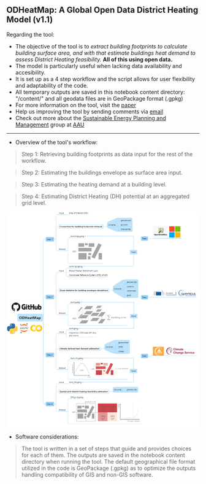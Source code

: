 ODHeatMap: A Global Open Data District Heating Model (v1.1)
---
Regarding the tool:
  * The objective of the tool is to *extract building footprints to calculate building surface area, and with that estimate buildings heat demand to assess District Heating feasibility.* **All of this using open data.**
  * The model is particularly useful when lacking data availability and accesibility.
  * It is set up as a 4 step workflow and the script allows for user flexibility and adaptability of the code.
  * All temporary outputs are saved in this notebook content directory: "/content/" and all geodata files are in GeoPackage format (.gpkg)
* For more information on the tool, visit the [paper](<http://doi.org/10.54337/ijsepm.8812>)
* Help us improving the tool by sending comments via [email](<'diana@plan.aau.dk'>)
* Check out more about the [Sustainable Energy Planning and Management](https://www.en.aau.dk/education/master/urban-energy-and-environmental-planning/sustainable-energy-planning-management) group  at [AAU](https://www.en.aau.dk/)
---
* Overview of the tool's workflow:

> Step 1: Retrieving building footprints as data input for the rest of the workflow.

> Step 2: Estimating the buildings envelope as surface area input.

> Step 3: Estimating the heating demand at a building level.

> Step 4: Estimating District Heating (DH) potential at an aggregated grid level.

![Workflow](ODHeatMap_workflow_SKETCH3.png)

* Software considerations:
> The tool is written in a set of steps that guide and provides choices for each of them.
> The outputs are saved in the notebook content directory when running the tool.
> The default geographical file format utilized in the code is GeoPackage (.gpkg) as to optimize the outputs handling compatibility of GIS and non-GIS software.
